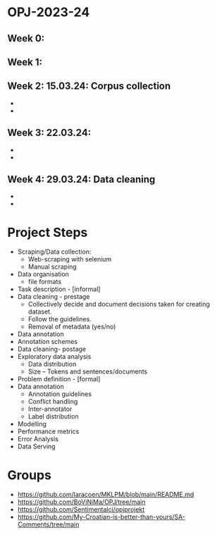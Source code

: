 # OPJ-2023-24
## Week 0: 
## Week 1: 
## Week 2: 15.03.24: Corpus collection 
-
-
## Week 3: 22.03.24:  
-
-
## Week 4: 29.03.24: Data cleaning  
-
-

# Project Steps
- Scraping/Data collection:
  - Web-scraping with selenium 
  - Manual scraping
- Data organisation 
  - file formats 
- Task description - [informal]
- Data cleaning - prestage 
  - Collectively decide and document decisions taken for creating dataset. 
  - Follow the guidelines. 
  - Removal of metadata (yes/no)
- Data annotation 
- Annotation schemes
- Data cleaning- postage 
- Exploratory data analysis 
  - Data distribution 
  - Size – Tokens and sentences/documents 
- Problem definition - [formal]
- Data annotation 
  - Annotation guidelines 
  - Conflict handling 
  - Inter-annotator
  - Label distribution 
- Modelling 
- Performance metrics 
- Error Analysis 
- Data Serving 

# Groups
- https://github.com/laracoen/MKLPM/blob/main/README.md
- https://github.com/BoViNiMa/OPJ/tree/main 
- https://github.com/Sentimentalci/opjprojekt
- https://github.com/My-Croatian-is-better-than-yours/SA-Comments/tree/main 
